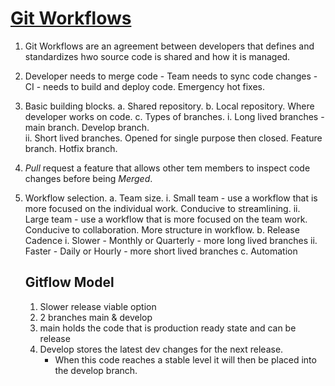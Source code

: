 # [Git Workflows](https://www.linkedin.com/learning/git-workflows/collaborating-more-effectively-with-git-using-workflows?autoplay=true)

1. Git Workflows are an agreement between developers that defines and standardizes hwo source code is shared and how it is managed.
2. Developer needs to merge code - Team needs to sync code changes - CI - needs to build and deploy code.  Emergency hot fixes.
3. Basic building blocks.
  a. Shared repository.
  b. Local repository.  Where developer works on code.
  c. Types of branches. 
      i. Long lived branches - main branch.  Develop branch.  
      ii. Short lived branches. Opened for single purpose then closed.  Feature branch. Hotfix branch. 
4. *Pull* request a feature that allows other tem members to inspect code changes before being *Merged*.
5. Workflow selection.
   a. Team size. 
      i. Small team - use a workflow that is more focused on the individual work. Conducive to streamlining.
      ii. Large team - use a workflow that is more focused on the team work. Conducive to collaboration. More structure in workflow.
   b. Release Cadence
      i. Slower - Monthly or Quarterly - more long lived branches
      ii. Faster - Daily or Hourly - more short lived branches
   c. Automation 

   ## Gitflow Model
   1. Slower release viable option
   2. 2 branches main & develop
   3. main holds the code that is production ready state and can be release
   4. Develop stores the latest dev changes for the next release.
      - When this code reaches a stable level it will then be placed into the develop branch.
